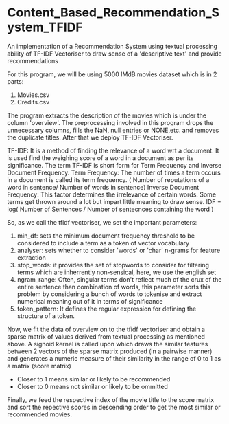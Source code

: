 # Content_Based_Recommendation_System_TFIDF
An implementation of a Recommendation System using textual processing ability of TF-IDF Vectoriser to draw sense of a 'descriptive text' and provide recommendations

For this program, we will be using 5000 IMdB movies dataset which is in 2 parts:
1. Movies.csv
2. Credits.csv

The program extracts the description of the movies which is under the column 'overview'. The preprocessing involved in this program drops the unnecessary columns, fills the NaN, null entries or NONE,etc. and removes the duplicate titles.
After that we deploy TF-IDF Vectoriser.

TF-IDF: It is a method of finding the relevance of a word wrt a document. It is used find the weighing score of a word in a document as per its significance. 
The term TF-IDF is short form for Term Frequency and Inverse Document Frequency.
Term Frequency: The number of times a term occurs in a document is called its term frequency. ( Number of reputations of a word in sentence/ Number of words in sentence)
Inverse Document Frequency: This factor determines the irrelevance of certain words. Some terms get thrown around a lot but impart little meaning to draw sense.
                 IDF = log( Number of Sentences / Number of sentecnces containing the word ) 
                 
So, as we call the tfidf vectoriser, we set the important parameters:

1. min_df: sets the minimum document frequency threshold to be considered to include a term as a token of vector vocabulary
2. analyser: sets whether to consider 'words' or 'char' n-grams for feature extraction
3. stop_words: it provides the set of stopwords to consider for filtering terms which are inherrently non-sensical, here, we use the english set
4. ngram_range: Often, singular terms don't reflect much of the crux of the entire sentence than combination of words, this parameter sorts this problem by considering a bunch of      words to tokenise and extract numerical meaning out of it in terms of significance
5. token_pattern: It defines the regular expression for defining the structure of a token.

Now, we fit the data of overview on to the tfidf vectoriser and obtain a sparse matrix of values derived from textual processing as mentioned above.
A signoid kernel is called upon which draws the similar features between 2 vectors of the sparse matrix produced (in a pairwise manner) and generates a numeric measure of their similarity in the range of 0 to 1 as a matrix (score matrix)
* Closer to 1 means similar or likely to be recommended
* Closer to 0 means not similar or likely to be ommitted

Finally, we feed the respective index of the movie title to the score matrix and sort the repective scores in descending order to get the most similar or recommended movies.
